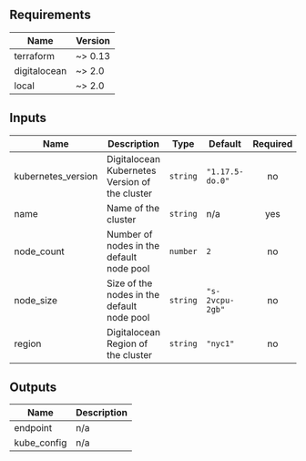 ## Requirements

| Name | Version |
|------|---------|
| terraform | ~> 0.13 |
| digitalocean | ~> 2.0 |
| local | ~> 2.0 |

## Inputs

| Name | Description | Type | Default | Required |
|------|-------------|------|---------|:--------:|
| kubernetes\_version | Digitalocean Kubernetes Version of the cluster | `string` | `"1.17.5-do.0"` | no |
| name | Name of the cluster | `string` | n/a | yes |
| node\_count | Number of nodes in the default node pool | `number` | `2` | no |
| node\_size | Size of the nodes in the default node pool | `string` | `"s-2vcpu-2gb"` | no |
| region | Digitalocean Region of the cluster | `string` | `"nyc1"` | no |

## Outputs

| Name | Description |
|------|-------------|
| endpoint | n/a |
| kube\_config | n/a |

